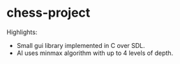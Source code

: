 # chess-project
Highlights:
- Small gui library implemented in C over SDL.
- AI uses minmax algorithm with up to 4 levels of depth.
